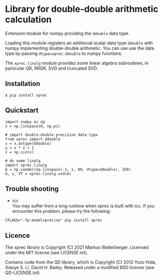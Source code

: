 Library for double-double arithmetic calculation
================================================

Extension module for numpy providing the `ddouble` data type.

Loading this module registers an additional scalar data type `ddouble` with
numpy implementing double-double arithmetic.  You can use use the data type
by passing `dtype=xprec.ddouble` to numpy functions.

The `xprec.linalg` module provides some linear algebra subroutines, in
particular QR, RRQR, SVD and truncated SVD.

Installation
------------

    $ pip install xprec

Quickstart
----------

    import numpy as np
    x = np.linspace(0, np.pi)

    # import double-double precision data type
    from xprec import ddouble
    x = x.astype(ddouble)
    y = x * x + 1
    z = np.sin(x)

    # do some linalg
    import xprec.linalg
    A = np.vander(np.linspace(-1, 1, 80, dtype=ddouble), 150)
    U, s, VT = xprec.linalg.svd(A)

Trouble shooting
---

* icc<br>
You may suffer from a long runtime when xprec is built with icc. If you encounter this problem, please try the following:

```
CFLAGS="-fp-model=precise" pip install xprec
```

Licence
-------
The xprec library is
Copyright (C) 2021 Markus Wallerberger.
Licensed under the MIT license (see LICENSE.txt).

Contains code from the QD library, which is
Copyright (C) 2012 Yozo Hida, Xiaoye S. Li, David H. Bailey.
Released under a modified BSD license (see QD-LICENSE.txt).
